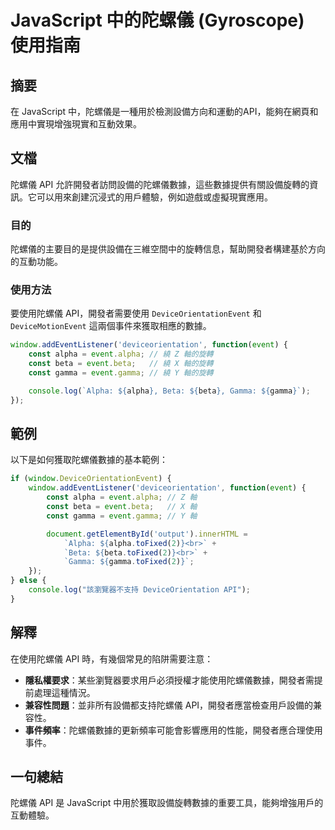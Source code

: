 <!--
Meta Description: # JavaScript 中的陀螺儀 (Gyroscope) 使用指南 ## 摘要 在 JavaScript 中，陀螺儀是一種用於檢測設備方向和運動的API，能夠在網頁和應用中實現增強現實和互動效果。 ## 文檔 陀螺儀 API 允許開發者訪問設備的陀螺儀數據，這些數據提供有關設備旋轉的資訊。它可以...
Meta Keywords: event, alpha, beta, gamma, api
-->

# JavaScript 中的陀螺儀 (Gyroscope) 使用指南

## 摘要
在 JavaScript 中，陀螺儀是一種用於檢測設備方向和運動的API，能夠在網頁和應用中實現增強現實和互動效果。

## 文檔
陀螺儀 API 允許開發者訪問設備的陀螺儀數據，這些數據提供有關設備旋轉的資訊。它可以用來創建沉浸式的用戶體驗，例如遊戲或虛擬現實應用。

### 目的
陀螺儀的主要目的是提供設備在三維空間中的旋轉信息，幫助開發者構建基於方向的互動功能。

### 使用方法
要使用陀螺儀 API，開發者需要使用 `DeviceOrientationEvent` 和 `DeviceMotionEvent` 這兩個事件來獲取相應的數據。

```javascript
window.addEventListener('deviceorientation', function(event) {
    const alpha = event.alpha; // 繞 Z 軸的旋轉
    const beta = event.beta;   // 繞 X 軸的旋轉
    const gamma = event.gamma; // 繞 Y 軸的旋轉

    console.log(`Alpha: ${alpha}, Beta: ${beta}, Gamma: ${gamma}`);
});
```

## 範例
以下是如何獲取陀螺儀數據的基本範例：

```javascript
if (window.DeviceOrientationEvent) {
    window.addEventListener('deviceorientation', function(event) {
        const alpha = event.alpha; // Z 軸
        const beta = event.beta;   // X 軸
        const gamma = event.gamma; // Y 軸

        document.getElementById('output').innerHTML =
            `Alpha: ${alpha.toFixed(2)}<br>` +
            `Beta: ${beta.toFixed(2)}<br>` +
            `Gamma: ${gamma.toFixed(2)}`;
    });
} else {
    console.log("該瀏覽器不支持 DeviceOrientation API");
}
```

## 解釋
在使用陀螺儀 API 時，有幾個常見的陷阱需要注意：
- **隱私權要求**：某些瀏覽器要求用戶必須授權才能使用陀螺儀數據，開發者需提前處理這種情況。
- **兼容性問題**：並非所有設備都支持陀螺儀 API，開發者應當檢查用戶設備的兼容性。
- **事件頻率**：陀螺儀數據的更新頻率可能會影響應用的性能，開發者應合理使用事件。

## 一句總結
陀螺儀 API 是 JavaScript 中用於獲取設備旋轉數據的重要工具，能夠增強用戶的互動體驗。